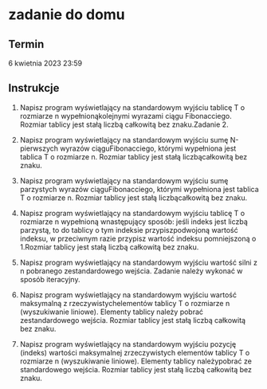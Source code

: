 # zadanie do domu
## Termin
6 kwietnia 2023 23:59
## Instrukcje
1. Napisz   program   wyświetlający   na   standardowym   wyjściu   tablicę  T   o   rozmiarze   n   wypełnionąkolejnymi wyrazami ciągu Fibonacciego. Rozmiar tablicy jest stałą liczbą całkowitą bez znaku.Zadanie 2.

2. Napisz   program   wyświetlający   na   standardowym   wyjściu   sumę   N-pierwszych   wyrazów   ciąguFibonacciego, którymi wypełniona jest tablica T o rozmiarze n. Rozmiar tablicy jest stałą liczbącałkowitą bez znaku.

3. Napisz   program   wyświetlający   na   standardowym   wyjściu   sumę   parzystych   wyrazów   ciąguFibonacciego, którymi wypełniona jest tablica T o rozmiarze n. Rozmiar tablicy jest stałą liczbącałkowitą bez znaku.

4. Napisz program wyświetlający na standardowym wyjściu tablicę T o rozmiarze n wypełnioną wnastępujący   sposób:   jeśli   indeks   jest   liczbą   parzystą,   to   do   tablicy   o   tym   indeksie   przypiszpodwojoną   wartość   indeksu,   w   przeciwnym   razie   przypisz   wartość   indeksu   pomniejszoną   o   1.Rozmiar tablicy jest stałą liczbą całkowitą bez znaku.

5. Napisz   program   wyświetlający   na   standardowym   wyjściu   wartość   silni   z   n   pobranego   zestandardowego wejścia. Zadanie należy wykonać w sposób iteracyjny.

6. Napisz program wyświetlający na standardowym wyjściu wartość maksymalną z rzeczywistychelementów tablicy T o rozmiarze n (wyszukiwanie liniowe). Elementy tablicy należy pobrać zestandardowego wejścia. Rozmiar tablicy jest stałą liczbą całkowitą bez znaku.

7. Napisz program wyświetlający na standardowym wyjściu pozycję (indeks) wartości maksymalnej zrzeczywistych elementów tablicy T o rozmiarze n (wyszukiwanie liniowe). Elementy tablicy należypobrać ze standardowego wejścia. Rozmiar tablicy jest stałą liczbą całkowitą bez znaku.
